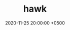 ---
title: hawk
layout: post
date: '2020-11-25 20:00:00 +0500'
categories: brand
concept: concept
permalink: "/design/hawk/"
number: "04"
year: 2020
link: https://www.behance.net/gallery/105774851/Hawk-mobile-client-concept
---